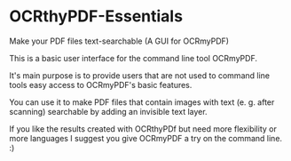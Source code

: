 # OCRthyPDF-Essentials
Make your PDF files text-searchable (A GUI for OCRmyPDF)

This is a basic user interface for the command line tool OCRmyPDF. 

It's main purpose is to provide users that are not used to command line tools easy access to OCRmyPDF's basic features.  

You can use it to make PDF files that contain images with text (e. g. after scanning) searchable by adding an invisible text layer.

If you like the results created with OCRthyPDf but need more flexibility or more languages  I suggest you give OCRmyPDF a try on the command line. :)
